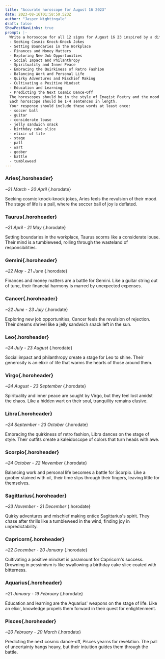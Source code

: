 ```yaml
---
title: "Accurate horoscope for August 16 2023"
date: 2023-08-16T01:58:50.523Z
author: "Jasper Nightingale"
draft: false
ShowPostNavLinks: true
prompt: |-
  Write a horoscope for all 12 signs for August 16 23 inspired by a different focus for each. Ensure you do not include the focus in the response:
  - Seeking Cosmic Knock-Knock Jokes
  - Setting Boundaries in the Workplace
  - Finances and Money Matters
  - Exploring New Job Opportunities
  - Social Impact and Philanthropy
  - Spirituality and Inner Peace
  - Embracing the Quirkiness of Retro Fashion
  - Balancing Work and Personal Life
  - Quirky Adventures and Mischief Making
  - Cultivating a Positive Mindset
  - Education and Learning
  - Predicting the Next Cosmic Dance-Off
  The horoscopes should be in the style of Imagist Poetry and the mood of revulsion
  Each horoscope should be 1-4 sentences in length.
  Your response should include these words at least once:
  - soccer ball
  - guitar
  - considerate louse
  - jelly sandwich snack
  - birthday cake slice
  - elixir of life
  - stage
  - pall
  - wart
  - goober
  - battle
  - tumbleweed
---
```


### Aries{.horoheader}

*~21 March - 20 April*
{.horodate}

Seeking cosmic knock-knock jokes, Aries feels the revulsion of their mood. The stage of life is a pall, where the soccer ball of joy is deflated.


### Taurus{.horoheader}

*~21 April - 21 May*
{.horodate}

Setting boundaries in the workplace, Taurus scorns like a considerate louse. Their mind is a tumbleweed, rolling through the wasteland of responsibilities.


### Gemini{.horoheader}

*~22 May - 21 June*
{.horodate}

Finances and money matters are a battle for Gemini. Like a guitar string out of tune, their financial harmony is marred by unexpected expenses.


### Cancer{.horoheader}

*~22 June - 23 July*
{.horodate}

Exploring new job opportunities, Cancer feels the revulsion of rejection. Their dreams shrivel like a jelly sandwich snack left in the sun.


### Leo{.horoheader}

*~24 July - 23 August*
{.horodate}

Social impact and philanthropy create a stage for Leo to shine. Their generosity is an elixir of life that warms the hearts of those around them.


### Virgo{.horoheader}

*~24 August - 23 September*
{.horodate}

Spirituality and inner peace are sought by Virgo, but they feel lost amidst the chaos. Like a hidden wart on their soul, tranquility remains elusive.


### Libra{.horoheader}

*~24 September - 23 October*
{.horodate}

Embracing the quirkiness of retro fashion, Libra dances on the stage of style. Their outfits create a kaleidoscope of colors that turn heads with awe.


### Scorpio{.horoheader}

*~24 October - 22 November*
{.horodate}

Balancing work and personal life becomes a battle for Scorpio. Like a goober stained with oil, their time slips through their fingers, leaving little for themselves.


### Sagittarius{.horoheader}

*~23 November - 21 December*
{.horodate}

Quirky adventures and mischief making entice Sagittarius's spirit. They chase after thrills like a tumbleweed in the wind, finding joy in unpredictability.


### Capricorn{.horoheader}

*~22 December - 20 January*
{.horodate}

Cultivating a positive mindset is paramount for Capricorn's success. Drowning in pessimism is like swallowing a birthday cake slice coated with bitterness.


### Aquarius{.horoheader}

*~21 January - 19 February*
{.horodate}

Education and learning are the Aquarius' weapons on the stage of life. Like an elixir, knowledge propels them forward in their quest for enlightenment.


### Pisces{.horoheader}

*~20 February - 20 March*
{.horodate}

Predicting the next cosmic dance-off, Pisces yearns for revelation. The pall of uncertainty hangs heavy, but their intuition guides them through the battle.

